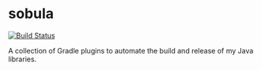 sobula
======
[![Build Status](https://travis-ci.org/oehme/sobula.svg?branch=master)](https://travis-ci.org/oehme/sobula)

A collection of Gradle plugins to automate the build and release of my Java libraries.
